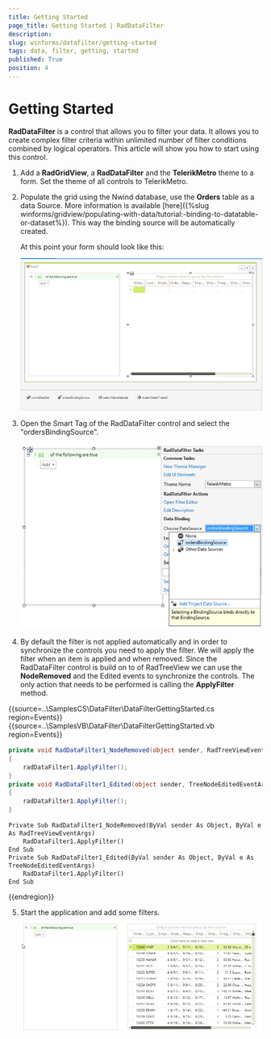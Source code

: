 ```yaml
---
title: Getting Started
page_title: Getting Started | RadDataFilter
description: 
slug: winforms/datafilter/getting-started
tags: data, filter, getting, started
published: True
position: 4
---
```


# Getting Started

__RadDataFilter__ is a control that allows you to filter your data. It allows you to create complex filter criteria within unlimited number of filter conditions combined by logical operators. This article will show you how to start using this control.

1. Add a __RadGridView__, a __RadDataFilter__ and the __TelerikMetro__ theme to a form. Set the theme of all controls to TelerikMetro.

2. Populate the grid using the Nwind database, use the __Orders__ table as a data Source. More information is available [here]({%slug  winforms/gridview/populating-with-data/tutorial:-binding-to-datatable-or-dataset%}). This way the binding source will be automatically created.

    At this point your form should look like this:
    
   ![datafilter-getting-started001](images/datafilter-getting-started001.png)


3. Open the Smart Tag of the RadDataFilter control and select the "ordersBindingSource".

    ![datafilter-getting-started002](images/datafilter-getting-started002.png)

4. By default the filter is not applied automatically and in order to synchronize the controls you need to apply the  filter. We will apply the filter when an item is applied and when removed. Since the RadDataFilter control is build on to of RadTreeView we can use the __NodeRemoved__ and the Edited events to synchronize the controls. The only action that needs to be performed is calling the __ApplyFilter__ method.

{{source=..\SamplesCS\DataFilter\DataFilterGettingStarted.cs region=Events}} 
{{source=..\SamplesVB\DataFilter\DataFilterGettingStarted.vb region=Events}}
````C#
private void RadDataFilter1_NodeRemoved(object sender, RadTreeViewEventArgs e)
{
    radDataFilter1.ApplyFilter();
}
private void RadDataFilter1_Edited(object sender, TreeNodeEditedEventArgs e)
{
    radDataFilter1.ApplyFilter();
}

````
````VB.NET
Private Sub RadDataFilter1_NodeRemoved(ByVal sender As Object, ByVal e As RadTreeViewEventArgs)
    RadDataFilter1.ApplyFilter()
End Sub
Private Sub RadDataFilter1_Edited(ByVal sender As Object, ByVal e As TreeNodeEditedEventArgs)
    RadDataFilter1.ApplyFilter()
End Sub

```` 


{{endregion}}


5. Start the application and add some filters.

    ![datafilter-getting-started003](images/datafilter-getting-started003.gif)
